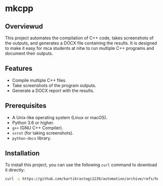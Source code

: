 # mkcpp

## Overviewud
This project automates the compilation of C++ code, takes screenshots of the outputs, and generates a DOCX file containing the results. It is designed to make it easy for mca students at nitw to run multiple C++ programs and document their outputs.

## Features
- Compile multiple C++ files.
- Take screenshots of the program outputs.
- Generate a DOCX report with the results.

## Prerequisites
- A Unix-like operating system (Linux or macOS).
- Python 3.6 or higher.
- `g++` (GNU C++ Compiler).
- `scrot` (for taking screenshots).
- `python-docx` library.

## Installation

To install this project, you can use the following `curl` command to download it directly:

```bash
curl -L https://github.com/kartikrastogi1239/automation/archive/refs/heads/main.zip -o automation.zip

